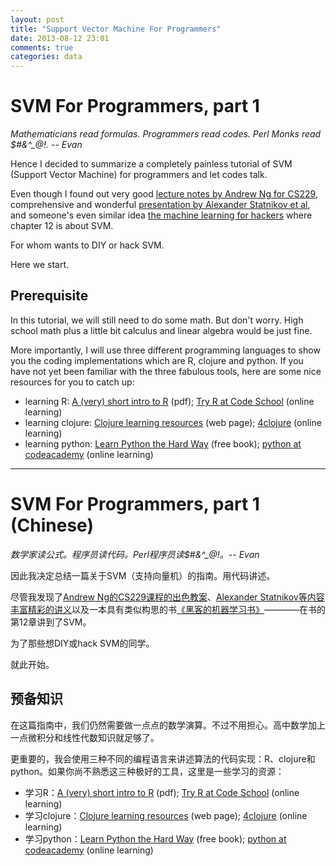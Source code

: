```yaml
---
layout: post
title: "Support Vector Machine For Programmers"
date: 2013-08-12 23:01
comments: true
categories: data
---
```


# SVM For Programmers, part 1

*Mathematicians read formulas. Programmers read codes. Perl Monks read $#&^\_@!. -- Evan*

Hence I decided to summarize a completely painless tutorial of SVM (Support Vector Machine) for programmers and let codes talk.

Even though I found out very good [lecture notes by Andrew Ng for CS229][1], comprehensive and wonderful [presentation by Alexander Statnikov et al][2], and someone's even similar idea [the machine learning for hackers][3] where chapter 12 is about SVM.

For whom wants to DIY or hack SVM.

Here we start.

## Prerequisite

In this tutorial, we will still need to do some math. But don't worry. High school math plus a little bit calculus and linear algebra would be just fine.

More importantly, I will use three different programming languages to show you the coding implementations which are R, clojure and python. If you have not yet been familiar with the three fabulous tools, here are some nice resources for you to catch up:

* learning R: [A (very) short intro to R][4] (pdf); [Try R at Code School][5] (online learning)
* learning clojure: [Clojure learning resources][6] (web page); [4clojure][7] (online learning)
* learning python: [Learn Python the Hard Way][8] (free book); [python at codeacademy][9] (online learning)

******

# SVM For Programmers, part 1 (Chinese)

*数学家读公式。程序员读代码。Perl程序员读$#&^\_@!。-- Evan*

因此我决定总结一篇关于SVM（支持向量机）的指南。用代码讲述。

尽管我发现了[Andrew Ng的CS229课程的出色教案][1]、[Alexander Statnikov等内容丰富精彩的讲义][2]以及一本具有类似构思的书[《黑客的机器学习书》][3]————在书的第12章讲到了SVM。

为了那些想DIY或hack SVM的同学。

就此开始。

## 预备知识

在这篇指南中，我们仍然需要做一点点的数学演算。不过不用担心。高中数学加上一点微积分和线性代数知识就足够了。

更重要的，我会使用三种不同的编程语言来讲述算法的代码实现：R、clojure和python。如果你尚不熟悉这三种极好的工具，这里是一些学习的资源：

* 学习R：[A (very) short intro to R][4] (pdf); [Try R at Code School][5] (online learning)
* 学习clojure：[Clojure learning resources][6] (web page); [4clojure][7] (online learning)
* 学习python：[Learn Python the Hard Way][8] (free book); [python at codeacademy][9] (online learning)


[1]: http://219.239.26.20/download/37689091/52516876/5/pdf/230/39/1361316241894_807/cs229-notes3.pdf
[2]: http://www.nyuinformatics.org/downloads/supplements/SVM_Tutorial_2010/Final_WB.pdf
[3]: http://www.clayford.net/statistics/machine-learning-for-hackers-chapter-12/
[4]: http://cran.r-project.org/doc/contrib/Torfs+Brauer-Short-R-Intro.pdf
[5]: http://tryr.codeschool.com
[6]: http://readwrite.com/2011/07/01/free-e-books-on-clojure
[7]: http://www.4clojure.com/
[8]: http://learnpythonthehardway.org/
[9]: http://www.codecademy.com/tracks/python

